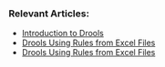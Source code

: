 ### Relevant Articles:
- [Introduction to Drools](http://www.baeldung.com/drools)
- [Drools Using Rules from Excel Files](http://www.baeldung.com/drools-excel)
- [Drools Using Rules from Excel Files](http://www.baeldung.com/drools-excel)
